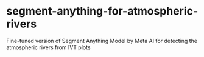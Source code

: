 # segment-anything-for-atmospheric-rivers
Fine-tuned version of Segment Anything Model by Meta AI for detecting the atmospheric rivers from IVT plots
